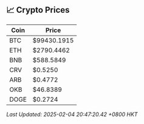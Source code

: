 ## 📈 Crypto Prices

| Coin | Price |
| ---- | ----- |
| BTC | $99430.1915 |
| ETH | $2790.4462 |
| BNB | $588.5849 |
| CRV | $0.5250 |
| ARB | $0.4772 |
| OKB | $46.8389 |
| DOGE | $0.2724 |

_Last Updated: 2025-02-04 20:47:20.42 +0800 HKT_